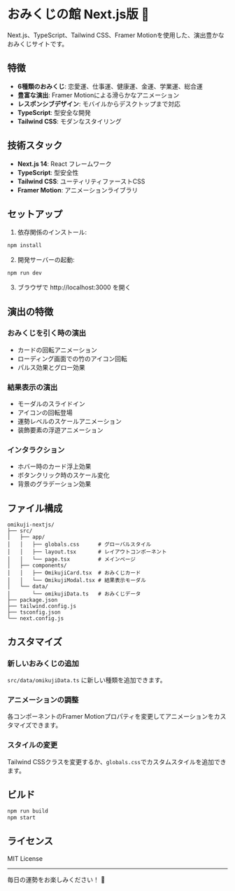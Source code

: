 # おみくじの館 Next.js版 🎋

Next.js、TypeScript、Tailwind CSS、Framer Motionを使用した、演出豊かなおみくじサイトです。

## 特徴

- **6種類のおみくじ**: 恋愛運、仕事運、健康運、金運、学業運、総合運
- **豊富な演出**: Framer Motionによる滑らかなアニメーション
- **レスポンシブデザイン**: モバイルからデスクトップまで対応
- **TypeScript**: 型安全な開発
- **Tailwind CSS**: モダンなスタイリング

## 技術スタック

- **Next.js 14**: React フレームワーク
- **TypeScript**: 型安全性
- **Tailwind CSS**: ユーティリティファーストCSS
- **Framer Motion**: アニメーションライブラリ

## セットアップ

1. 依存関係のインストール:
```bash
npm install
```

2. 開発サーバーの起動:
```bash
npm run dev
```

3. ブラウザで http://localhost:3000 を開く

## 演出の特徴

### おみくじを引く時の演出
- カードの回転アニメーション
- ローディング画面での竹のアイコン回転
- パルス効果とグロー効果

### 結果表示の演出
- モーダルのスライドイン
- アイコンの回転登場
- 運勢レベルのスケールアニメーション
- 装飾要素の浮遊アニメーション

### インタラクション
- ホバー時のカード浮上効果
- ボタンクリック時のスケール変化
- 背景のグラデーション効果

## ファイル構成

```
omikuji-nextjs/
├── src/
│   ├── app/
│   │   ├── globals.css      # グローバルスタイル
│   │   ├── layout.tsx       # レイアウトコンポーネント
│   │   └── page.tsx         # メインページ
│   ├── components/
│   │   ├── OmikujiCard.tsx  # おみくじカード
│   │   └── OmikujiModal.tsx # 結果表示モーダル
│   └── data/
│       └── omikujiData.ts   # おみくじデータ
├── package.json
├── tailwind.config.js
├── tsconfig.json
└── next.config.js
```

## カスタマイズ

### 新しいおみくじの追加
`src/data/omikujiData.ts` に新しい種類を追加できます。

### アニメーションの調整
各コンポーネントのFramer Motionプロパティを変更してアニメーションをカスタマイズできます。

### スタイルの変更
Tailwind CSSクラスを変更するか、`globals.css`でカスタムスタイルを追加できます。

## ビルド

```bash
npm run build
npm start
```

## ライセンス

MIT License

---

毎日の運勢をお楽しみください！ 🌟